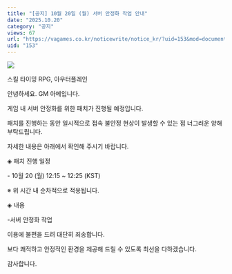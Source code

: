 ```yaml
---
title: "[공지] 10월 20일 (월) 서버 안정화 작업 안내"
date: "2025.10.20"
category: "공지"
views: 67
url: "https://vagames.co.kr/noticewrite/notice_kr/?uid=153&mod=document"
uid: "153"
---
```


![](/images/news/live/kr/153-075ee3ac.png)

  

스킬 타이밍 RPG, 아우터플레인

안녕하세요. GM 아메입니다.

  

게임 내 서버 안정화를 위한 패치가 진행될 예정입니다.

패치를 진행하는 동안 일시적으로 접속 불안정 현상이 발생할 수 있는 점 너그러운 양해 부탁드립니다.

자세한 내용은 아래에서 확인해 주시기 바랍니다.

  

◈ 패치 진행 일정

\- 10월 20 (월) 12:15 ~ 12:25 (KST)

※ 위 시간 내 순차적으로 적용됩니다.

  

◈ 내용

\-서버 안정화 작업

이용에 불편을 드려 대단히 죄송합니다.

보다 쾌적하고 안정적인 환경을 제공해 드릴 수 있도록 최선을 다하겠습니다.

감사합니다.